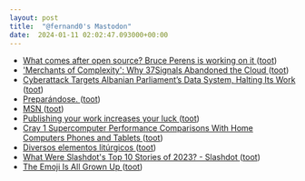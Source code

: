 ```yaml
---
layout: post
title:  "@fernand0's Mastodon"
date:  2024-01-11 02:02:47.093000+00:00
---
```

*  [What comes after open source? Bruce Perens is working on it ](https://www.theregister.com/2023/12/27/bruce_perens_post_open) ([toot](https://mastodon.social/@fernand0/111734853932931593))
*  ['Merchants of Complexity': Why 37Signals Abandoned the Cloud ](https://thenewstack.io/merchants-of-complexity-why-37signals-abandoned-the-cloud) ([toot](https://mastodon.social/@fernand0/111732975227028987))
*  [Cyberattack Targets Albanian Parliament’s Data System, Halting Its Work ](https://www.securityweek.com/cyberattack-targets-albanian-parliaments-data-system-halting-its-work) ([toot](https://mastodon.social/@fernand0/111732728278029085))
*  [Preparándose. ](https://avecesunafoto.wordpress.com/2024/01/10/preparandose-2) ([toot](https://mastodon.social/@fernand0/111732602849611167))
*  [MSN ](https://www.msn.com/de-d) ([toot](https://mastodon.social/@fernand0/111732562957877430))
*  [Publishing your work increases your luck ](https://github.com/readme/guides/publishing-your-work?mc_cid=d29dfa2f7) ([toot](https://mastodon.social/@fernand0/111732441572940843))
*  [Cray 1 Supercomputer Performance Comparisons With Home Computers Phones and Tablets ](http://www.roylongbottom.org.uk/Cray%201%20Supercomputer%20Performance%20Comparisons%20With%20Home%20Computers%20Phones%20and%20Tablets.ht) ([toot](https://mastodon.social/@fernand0/111731677918621998))
*  [Diversos elementos litúrgicos ](https://www.flickr.com/photos/fernand0/53419974573) ([toot](https://mastodon.social/@fernand0/111731502266724441))
*  [What Were Slashdot's Top 10 Stories of 2023? - Slashdot ](https://meta.slashdot.org/story/24/01/01/0156259/what-were-slashdots-top-10-stories-of-202) ([toot](https://mastodon.social/@fernand0/111731317139924228))
*  [The Emoji Is All Grown Up ](https://www.theatlantic.com/technology/archive/2023/12/emoji-corporate-lawsuits-court/676967) ([toot](https://mastodon.social/@fernand0/111731175273923733))
